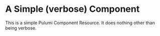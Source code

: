 # A Simple (verbose) Component

This is a simple Pulumi Component Resource. It does nothing other than being verbose.
